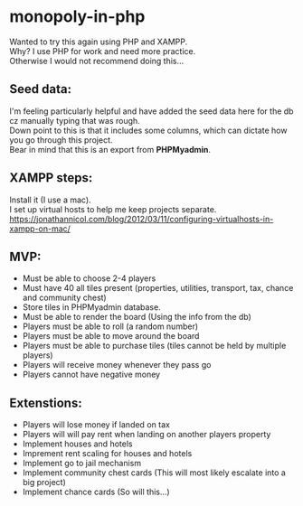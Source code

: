# monopoly-in-php
Wanted to try this again using PHP and XAMPP.<br>
Why? I use PHP for work and need more practice.<br>
Otherwise I would not recommend doing this...<br>

## Seed data:
I'm feeling particularly helpful and have added the seed data here for the db cz manually typing that was rough.<br>
Down point to this is that it includes some columns, which can dictate how you go through this project.<br>
Bear in mind that this is an export from **PHPMyadmin**.
<br>

## XAMPP steps:
Install it (I use a mac).<br>
I set up virtual hosts to help me keep projects separate.<br>
https://jonathannicol.com/blog/2012/03/11/configuring-virtualhosts-in-xampp-on-mac/
<br>

## MVP:

- Must be able to choose 2-4 players
- Must have 40 all tiles present (properties, utilities, transport, tax, chance and community chest)
- Store tiles in PHPMyadmin database.
- Must be able to render the board (Using the info from the db)
- Players must be able to roll (a random number) 
- Players must be able to move around the board
- Players must be able to purchase tiles (tiles cannot be held by multiple players)
- Players will receive money whenever they pass go
- Players cannot have negative money

## Extenstions:

- Players will lose money if landed on tax
- Players will will pay rent when landing on another players property
- Implement houses and hotels
- Imprement rent scaling for houses and hotels
- Implement go to jail mechanism
- Implement community chest cards (This will most likely escalate into a big project)
- Implement chance cards (So will this...)
